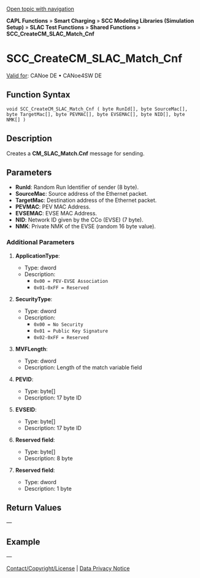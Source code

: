 [Open topic with navigation](../../../../../CANoeDEFamily.htm#Topics/CAPLFunctions/SmartCharging/Functions/CAPLfunctionSCCCreateCMSLACMatchCnf.md)

**CAPL Functions** » **Smart Charging** » **SCC Modeling Libraries (Simulation Setup)** » **SLAC Test Functions** » **Shared Functions** » **SCC_CreateCM_SLAC_Match_Cnf**

# SCC_CreateCM_SLAC_Match_Cnf

[Valid for](../../../Shared/FeatureAvailability.md):  CANoe DE • CANoe4SW DE

## Function Syntax

```plaintext
void SCC_CreateCM_SLAC_Match_Cnf ( byte RunId[], byte SourceMac[], byte TargetMac[], byte PEVMAC[], byte EVSEMAC[], byte NID[], byte NMK[] )
```

## Description

Creates a **CM_SLAC_Match.Cnf** message for sending.

## Parameters

- **RunId**: Random Run Identifier of sender (8 byte).
- **SourceMac**: Source address of the Ethernet packet.
- **TargetMac**: Destination address of the Ethernet packet.
- **PEVMAC**: PEV MAC Address.
- **EVSEMAC**: EVSE MAC Address.
- **NID**: Network ID given by the CCo (EVSE) (7 byte).
- **NMK**: Private NMK of the EVSE (random 16 byte value).

### Additional Parameters

1. **ApplicationType**:
   - Type: dword
   - Description:
     - `0x00 = PEV-EVSE Association`
     - `0x01-0xFF = Reserved`

2. **SecurityType**:
   - Type: dword
   - Description:
     - `0x00 = No Security`
     - `0x01 = Public Key Signature`
     - `0x02-0xFF = Reserved`

3. **MVFLength**:
   - Type: dword
   - Description: Length of the match variable field

4. **PEVID**:
   - Type: byte[]
   - Description: 17 byte ID

5. **EVSEID**:
   - Type: byte[]
   - Description: 17 byte ID

6. **Reserved field**:
   - Type: byte[]
   - Description: 8 byte

7. **Reserved field**:
   - Type: dword
   - Description: 1 byte

## Return Values

—

## Example

—

[Contact/Copyright/License](../../../Shared/ContactCopyrightLicense.md) | [Data Privacy Notice](https://www.vector.com/int/en/company/get-info/privacy-policy/)
